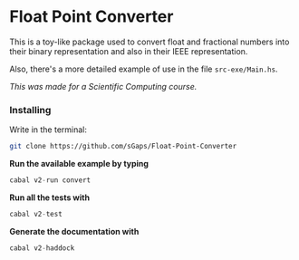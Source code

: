 # Float Point Converter

This is a toy-like package used to convert float
and fractional numbers into their binary
representation and also in their IEEE representation.

Also, there's a more detailed example of use in
the file `src-exe/Main.hs`.

_This was made for a Scientific Computing course._

### Installing

Write in the terminal:

```bash
git clone https://github.com/sGaps/Float-Point-Converter
```

**Run the available example by typing** 

```haskell
cabal v2-run convert
```

**Run all the tests with** 

```haskell
cabal v2-test
```

**Generate the documentation with**

```haskell
cabal v2-haddock
```

